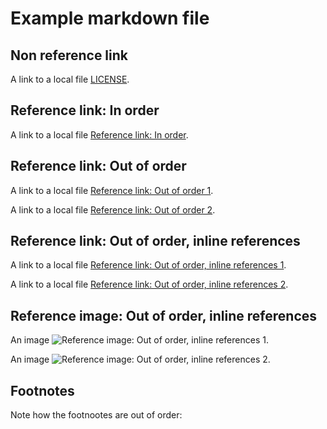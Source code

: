 # Example markdown file

## Non reference link

A link to a local file [LICENSE](./non-reference-local-link).

## Reference link: In order

A link to a local file [Reference link: In order][1].

## Reference link: Out of order

A link to a local file [Reference link: Out of order 1][2].

A link to a local file [Reference link: Out of order 2][3].

## Reference link: Out of order, inline references

A link to a local file [Reference link: Out of order, inline references 1][4].

A link to a local file [Reference link: Out of order, inline references 2][5].

[4]: ./reference-link-out-of-order-1
[5]: ./reference-link-out-of-order-2

## Reference image: Out of order, inline references

An image ![Reference image: Out of order, inline references 1][6].

An image ![Reference image: Out of order, inline references 2][7].

[6]: ./reference-image-out-of-order-1
[7]: ./reference-image-out-of-order-2

## Footnotes

Note how the footnootes are out of order:

[8]: ./unused-reference-link
[2]: ./reference-link-out-of-order-1
[1]: ./reference-link-in-order
[3]: ./reference-link-out-of-order-2
